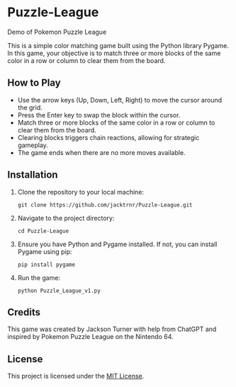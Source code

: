 # Puzzle-League
Demo of Pokemon Puzzle League

This is a simple color matching game built using the Python library Pygame. In this game, your objective is to match three or more blocks of the same color in a row or column to clear them from the board.

## How to Play

- Use the arrow keys (Up, Down, Left, Right) to move the cursor around the grid.
- Press the Enter key to swap the block within the cursor.
- Match three or more blocks of the same color in a row or column to clear them from the board.
- Clearing blocks triggers chain reactions, allowing for strategic gameplay.
- The game ends when there are no more moves available.

## Installation

1. Clone the repository to your local machine:

    ```
    git clone https://github.com/jacktrnr/Puzzle-League.git
    ```

2. Navigate to the project directory:

    ```
    cd Puzzle-League
    ```

3. Ensure you have Python and Pygame installed. If not, you can install Pygame using pip:

    ```
    pip install pygame
    ```

4. Run the game:

    ```
    python Puzzle_League_v1.py
    ```

## Credits

This game was created by Jackson Turner with help from ChatGPT and inspired by Pokemon Puzzle League on the Nintendo 64.

## License

This project is licensed under the [MIT License](LICENSE).
